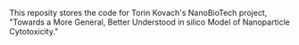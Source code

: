 This reposity stores the code for Torin Kovach's NanoBioTech project, "Towards a More General, Better Understood in 
silico Model of Nanoparticle Cytotoxicity."
